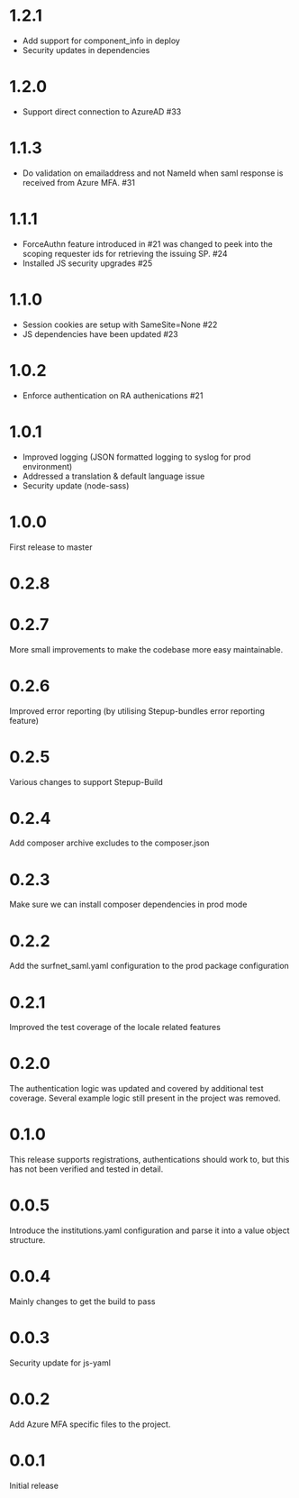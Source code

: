 # 1.2.1
 - Add support for component_info in deploy
 - Security updates in dependencies
 
# 1.2.0
 - Support direct connection to AzureAD #33
 
# 1.1.3
 - Do validation on emailaddress and not NameId when saml response is received from Azure MFA. #31
 
 # 1.1.1
 - ForceAuthn feature introduced in #21 was changed to peek into the scoping requester ids for retrieving the issuing SP. #24
 - Installed JS security upgrades #25 

# 1.1.0
 - Session cookies are setup with SameSite=None #22
 - JS dependencies have been updated #23

# 1.0.2
 - Enforce authentication on RA authenications #21

# 1.0.1
 - Improved logging (JSON formatted logging to syslog for prod environment)
 - Addressed a translation & default language issue
 - Security update (node-sass)

# 1.0.0
First release to master

# 0.2.8
# 0.2.7
More small improvements to make the codebase more easy maintainable.

# 0.2.6
Improved error reporting (by utilising Stepup-bundles error reporting feature)

# 0.2.5
Various changes to support Stepup-Build

# 0.2.4
Add composer archive excludes to the composer.json

# 0.2.3
Make sure we can install composer dependencies in prod mode

# 0.2.2
Add the surfnet_saml.yaml configuration to the prod package configuration

# 0.2.1
Improved the test coverage of the locale related features

# 0.2.0
The authentication logic was updated and covered by additional test coverage. 
Several example logic still present in the project was removed.

# 0.1.0
This release supports registrations, authentications should work to, but this has not been verified and tested in detail.

# 0.0.5
Introduce the institutions.yaml configuration and parse it into a value object structure.

# 0.0.4
Mainly changes to get the build to pass

# 0.0.3
Security update for js-yaml

# 0.0.2
Add Azure MFA specific files to the project.

# 0.0.1  
Initial release
